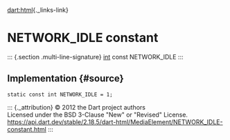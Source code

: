 [dart:html](../../dart-html/dart-html-library){._links-link}

NETWORK\_IDLE constant
======================

::: {.section .multi-line-signature}
[int](../../dart-core/int-class) const NETWORK\_IDLE
:::

Implementation {#source}
--------------

``` {.language-dart data-language="dart"}
static const int NETWORK_IDLE = 1;
```

::: {._attribution}
© 2012 the Dart project authors\
Licensed under the BSD 3-Clause \"New\" or \"Revised\" License.\
<https://api.dart.dev/stable/2.18.5/dart-html/MediaElement/NETWORK_IDLE-constant.html>
:::
